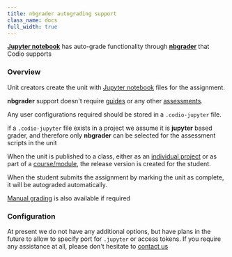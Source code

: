 ```yaml
---
title: nbgrader autograding support
class_name: docs
full_width: true
---
```


**[Jupyter notebook](https://jupyter.org/)** has auto-grade functionality through **[nbgrader](http://nbgrader.readthedocs.io/en/stable/index.html)** that Codio supports


### Overview

Unit creators create the unit with [Jupyter notebook](https://jupyter.org/) files for the assignment.

**nbgrader** support doesn't require [guides](/docs/content/authoring/) or any other [assessments](/docs/content/authoring/assessments/). 

Any user configurations required should be stored in a `.codio-jupyter` file.

if a `.codio-jupyter` file exists in a project we assume it is **jupyter** based grader, and therefore only **nbgrader** can be selected for the assessment scripts in the unit

When the unit is published to a class, either as an [individual project](/docs/classes/unitmanagement/assign-project) or as part of a [course/module](/docs/classes/unitmanagement/assign-module), the release version is created for the student.

When the student submits the assignment by marking the unit as complete, it will be autograded automatically.

[Manual grading](/docs/classes/monitor/grading/) is also available if required


### Configuration
At present we do not have any additional options, but have plans in the future to allow to specify port for `.jupyter` or access tokens.
If you require any assistance at all, please don't hesitate to [contact us](/docs/dashboard/support/)


